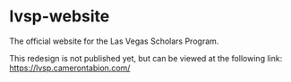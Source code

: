 # lvsp-website
The official website for the Las Vegas Scholars Program.

This redesign is not published yet, but can be viewed at the following link:
https://lvsp.camerontabion.com/
